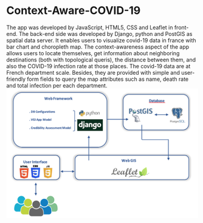 # Context-Aware-COVID-19
The app was developed by JavaScript, HTML5, CSS and Leaflet in front-end. The back-end side was developed by Django, python and PostGIS as spatial data server. It enables users to visualize covid-19 data in france with bar chart and choropleth map. The context-awareness aspect of the app allows users to locate themselves, get information about neighboring destinations (both with topological queris), the distance between them, and also the COVID-19 infection rate at those places. The covid-19 data are at French department scale. Besides, they are provided with simple and user-friendly form fields to query the map attributes such as name, death rate and total infection per each department. 
![Screenshot](diagram.png)
